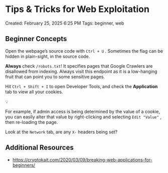 # Tips & Tricks for Web Exploitation

Created: February 25, 2025 6:25 PM
Tags: beginner, web

## Beginner Concepts

Open the webpage’s source code with `Ctrl + U` . Sometimes the flag can be hidden in plain-sight, in the source code.

**Always** check `/robots.txt`! It specifies pages that Google Crawlers are disallowed from indexing. Always visit this endpoint as it is a low-hanging fruit that can point you to some sensitive pages.

Hit `Ctrl + Shift + I` to open Developer Tools, and check the **Application** tab to view all your cookies.

<aside>
💡

For example, if admin access is being determined by the value of a cookie, you can easily alter that value by right-clicking and selecting `Edit "Value"` , then re-loading the page.

</aside>

Look at the `Network` tab, are any `X-` headers being set?

## Additional Resources

- https://cryptokait.com/2020/03/09/breaking-web-applications-for-beginners/
